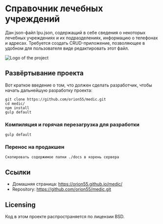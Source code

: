 # Справочник лечебных учреждений
Дан json-файл lpu.json, содержащий в себе
сведения о некоторых лечебных
учреждениях и их подразделениях,
информацию о телефонах и адресах.
Требуется создать CRUD-приложение,
позволяющее в удобном для пользователя
виде редактировать этот файл.

![Logo of the project](https://orion55.github.io/medic/json/main.jpg)

## Развёртывание проекта
Вот краткое введение о том, что должен сделать разработчик, чтобы начать дальнейшую разработку проекта:
```
git clone https://github.com/orion55/medic.git
cd medic/
npm install
gulp default
```

### Компиляция и горячая перезагрузка для разработки
```
gulp default
```

### Перенос на продакшен
```
Скопировать содержимое папки ./docs в корень сервера
```
## Ссылки

- Домашняя страница: https://orion55.github.io/medic/
- Repository: https://github.com/orion55/medic.git



## Licensing

Код в этом проекте распространяется по лицензии BSD.
